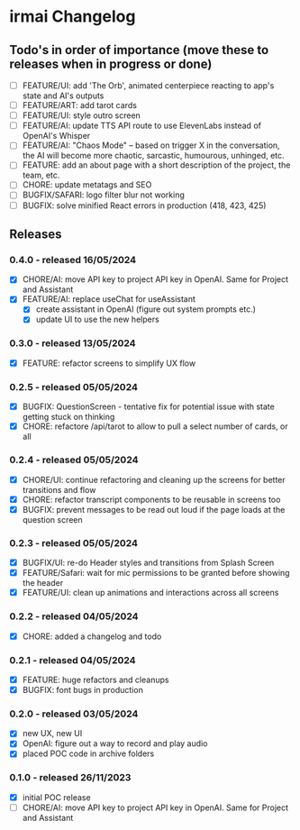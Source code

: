 # irmai Changelog

## Todo's in order of importance (move these to releases when in progress or done)

- [ ] FEATURE/UI: add 'The Orb', animated centerpiece reacting to app's state and AI's outputs
- [ ] FEATURE/ART: add tarot cards
- [ ] FEATURE/UI: style outro screen
- [ ] FEATURE/AI: update TTS API route to use ElevenLabs instead of OpenAI's Whisper
- [ ] FEATURE/AI: "Chaos Mode" – based on trigger X in the conversation, the AI will become more chaotic, sarcastic, humourous, unhinged, etc.
- [ ] FEATURE: add an about page with a short description of the project, the team, etc.
- [ ] CHORE: update metatags and SEO
- [ ] BUGFIX/SAFARI: logo filter blur not working
- [ ] BUGFIX: solve minified React errors in production (418, 423, 425)

## Releases

### 0.4.0 - released 16/05/2024

- [x] CHORE/AI: move API key to project API key in OpenAI. Same for Project and Assistant
- [x] FEATURE/AI: replace useChat for useAssistant
  - [x] create assistant in OpenAI (figure out system prompts etc.)
  - [x] update UI to use the new helpers

### 0.3.0 - released 13/05/2024

- [x] FEATURE: refactor screens to simplify UX flow

### 0.2.5 - released 05/05/2024

- [x] BUGFIX: QuestionScreen - tentative fix for potential issue with state getting stuck on thinking
- [x] CHORE: refactore /api/tarot to allow to pull a select number of cards, or all

### 0.2.4 - released 05/05/2024

- [x] CHORE/UI: continue refactoring and cleaning up the screens for better transitions and flow
- [x] CHORE: refactor transcript components to be reusable in screens too
- [x] BUGFIX: prevent messages to be read out loud if the page loads at the question screen

### 0.2.3 - released 05/05/2024

- [x] BUGFIX/UI: re-do Header styles and transitions from Splash Screen
- [x] FEATURE/Safari: wait for mic permissions to be granted before showing the header
- [x] FEATURE/UI: clean up animations and interactions across all screens

### 0.2.2 - released 04/05/2024

- [x] CHORE: added a changelog and todo

### 0.2.1 - released 04/05/2024

- [x] FEATURE: huge refactors and cleanups
- [x] BUGFIX: font bugs in production

### 0.2.0 - released 03/05/2024

- [x] new UX, new UI
- [x] OpenAI: figure out a way to record and play audio
- [x] placed POC code in archive folders

### 0.1.0 - released 26/11/2023

- [x] initial POC release
- [ ] CHORE/AI: move API key to project API key in OpenAI. Same for Project and Assistant
